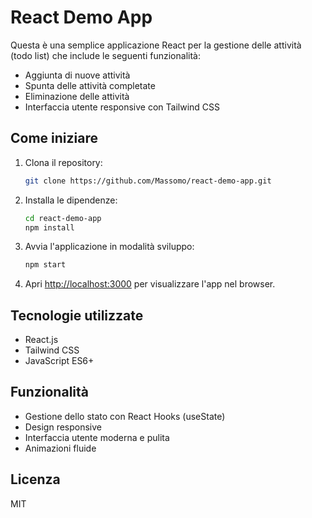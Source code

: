 # React Demo App

Questa è una semplice applicazione React per la gestione delle attività (todo list) che include le seguenti funzionalità:

- Aggiunta di nuove attività
- Spunta delle attività completate
- Eliminazione delle attività
- Interfaccia utente responsive con Tailwind CSS

## Come iniziare

1. Clona il repository:
   ```bash
   git clone https://github.com/Massomo/react-demo-app.git
   ```

2. Installa le dipendenze:
   ```bash
   cd react-demo-app
   npm install
   ```

3. Avvia l'applicazione in modalità sviluppo:
   ```bash
   npm start
   ```

4. Apri [http://localhost:3000](http://localhost:3000) per visualizzare l'app nel browser.

## Tecnologie utilizzate

- React.js
- Tailwind CSS
- JavaScript ES6+

## Funzionalità

- Gestione dello stato con React Hooks (useState)
- Design responsive
- Interfaccia utente moderna e pulita
- Animazioni fluide

## Licenza

MIT